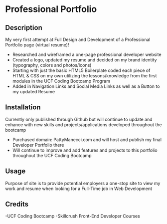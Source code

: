 # Professional Portfolio

## Description

My very first attempt at Full Design and Development of a Professional Portfolio page (virtual resume)!

  - Researched and wireframed a one-page professional developer website
  - Created a logo, updated my resume and decided on my brand identity (typography, colors and photos/icons)
  - Starting with just the basic HTML5 Boilerplate coded each piece of HTML & CSS on my own utilizing the lessons/knowledge from the first modules in the UCF Coding Bootcamp Program
  - Added in Navigation Links and Social Media Links as well as a Button to my updated Resume
  
## Installation

Currently only published through Github but will continue to update and enhance with new skills and projects/applications developed throughout the bootcamp
  
  - Purchased domain: PattyManecci.com and will host and publish my final Developer Portfolio there
  - Will continue to improve and add features and projects to this portfolio throughout the UCF Coding Bootcamp
  
## Usage
  
Purpose of site is to provide potential employers a one-stop site to view my work and resume when looking for a Full-Time job in Web Development

## Credits

  -UCF Coding Bootcamp
  -Skillcrush Front-End Developer Courses
